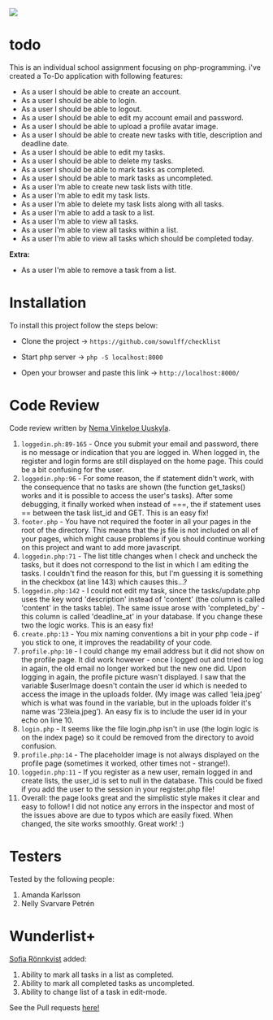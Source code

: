 ![](https://media.giphy.com/media/l2JedYzPE8MYVgM6Y/giphy.gif)
# todo

This is an individual school assignment focusing on php-programming. i've created a To-Do application with following features:

-   As a user I should be able to create an account.
-   As a user I should be able to login.
-   As a user I should be able to logout.
-   As a user I should be able to edit my account email and password.
-   As a user I should be able to upload a profile avatar image.
-   As a user I should be able to create new tasks with title, description and deadline date.
-   As a user I should be able to edit my tasks.
-   As a user I should be able to delete my tasks.
-   As a user I should be able to mark tasks as completed.
-   As a user I should be able to mark tasks as uncompleted.
-   As a user I'm able to create new task lists with title.
-   As a user I'm able to edit my task lists.
-   As a user I'm able to delete my task lists along with all tasks.
-   As a user I'm able to add a task to a list.
-   As a user I'm able to view all tasks.
-   As a user I'm able to view all tasks within a list.
-   As a user I'm able to view all tasks which should be completed today.

**Extra:**

-   As a user I'm able to remove a task from a list.

</details>

# Installation

To install this project follow the steps below:

-   Clone the project -> `https://github.com/sowulff/checklist`

-   Start php server -> `php -S localhost:8000`

-   Open your browser and paste this link -> `http://localhost:8000/`

# Code Review

Code review written by [Nema Vinkeloe Uuskyla](https://github.com/patrosk).

1. `loggedin.ph:89-165` - Once you submit your email and password, there is no message or indication that you are logged in. When logged in, the register and login forms are still displayed on the home page. This could be a bit confusing for the user.
2. `loggedin.php:96` - For some reason, the if statement didn't work, with the consequence that no tasks are shown (the function get_tasks() works and it is possible to access the user's tasks). After some debugging, it finally worked when instead of ===, the if statement uses == between the task list_id and GET. This is an easy fix!
3. `footer.php` - You have not required the footer in all your pages in the root of the directory. This means that the js file is not included on all of your pages, which might cause problems if you should continue working on this project and want to add more javascript.
4. `loggedin.php:71` - The list title changes when I check and uncheck the tasks, but it does not correspond to the list in which I am editing the tasks. I couldn't find the reason for this, but I'm guessing it is something in the checkbox (at line 143) which causes this...?
5. `loggedin.php:142` - I could not edit my task, since the tasks/update.php uses the key word 'description' instead of 'content' (the column is called 'content' in the tasks table). The same issue arose with 'completed_by' - this column is called 'deadline_at' in your database. If you change these two the logic works. This is an easy fix!
6. `create.php:13` - You mix naming conventions a bit in your php code - if you stick to one, it improves the readability of your code.
7. `profile.php:10` - I could change my email address but it did not show on the profile page. It did work however - once I logged out and tried to log in again, the old email no longer worked but the new one did. Upon logging in again, the profile picture wasn't displayed. I saw that the variable $userImage doesn't contain the user id which is needed to access the image in the uploads folder. (My image was called ‘leia.jpeg’ which is what was found in the variable, but in the uploads folder it's name was ’23leia.jpeg’). An easy fix is to include the user id in your echo on line 10.
8. `login.php` - It seems like the file login.php isn't in use (the login logic is on the index page) so it could be removed from the directory to avoid confusion.
9. `profile.php:14` - The placeholder image is not always displayed on the profile page (sometimes it worked, other times not - strange!).
10. `loggedin.php:11` - If you register as a new user, remain logged in and create lists, the user_id is set to null in the database. This could be fixed if you add the user to the session in your register.php file!
11. Overall: the page looks great and the simplistic style makes it clear and easy to follow! I did not notice any errors in the inspector and most of the issues above are due to typos which are easily fixed. When changed, the site works smoothly. Great work! :)

# Testers

Tested by the following people:

1. Amanda Karlsson
2. Nelly Svarvare Petrén

# Wunderlist+

[Sofia Rönnkvist](https://github.com/sofiaronnkvist) added:

1. Ability to mark all tasks in a list as completed.
2. Ability to mark all completed tasks as uncompleted.
3. Ability to change list of a task in edit-mode.

See the Pull requests [here!](https://github.com/sowulff/checklist/pull/2/commits) 

